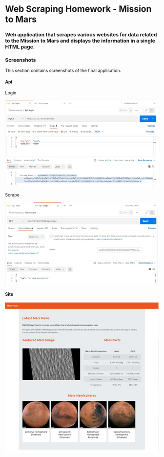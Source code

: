 # Web Scraping Homework - Mission to Mars
### Web application that scrapes various websites for data related to the Mission to Mars and displays the information in a single HTML page.

### Screenshots

This section contains screenshots of the final application.

#### Api

Login

![Login with postman](images/screenshots/login.jpg)

Scrape

![Scrape with postman](images/screenshots/scrape.jpg)

#### Site

![Site page screen](images/screenshots/site.jpg)